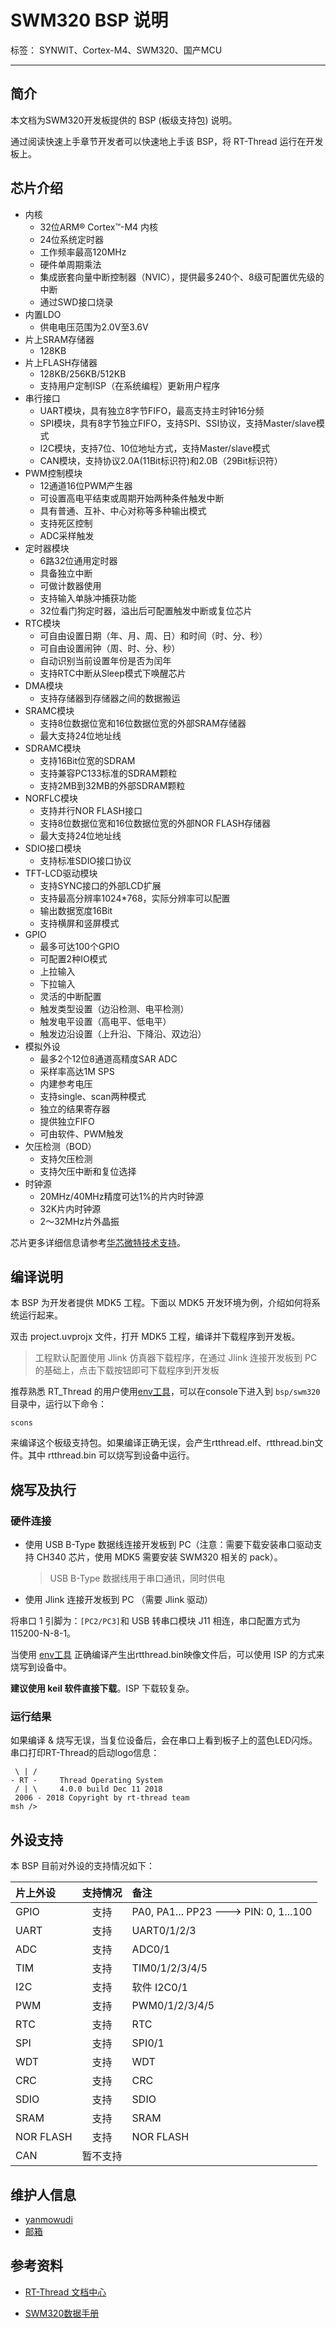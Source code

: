# SWM320 BSP 说明

标签： SYNWIT、Cortex-M4、SWM320、国产MCU

---

## 简介

本文档为SWM320开发板提供的 BSP (板级支持包) 说明。

通过阅读快速上手章节开发者可以快速地上手该 BSP，将 RT-Thread 运行在开发板上。

## 芯片介绍

- 内核
  - 32位ARM® Cortex™-M4 内核
  - 24位系统定时器
  - 工作频率最高120MHz
  - 硬件单周期乘法
  - 集成嵌套向量中断控制器（NVIC），提供最多240个、8级可配置优先级的中断
  - 通过SWD接口烧录
- 内置LDO
  - 供电电压范围为2.0V至3.6V
- 片上SRAM存储器
  - 128KB
- 片上FLASH存储器
  - 128KB/256KB/512KB
  - 支持用户定制ISP（在系统编程）更新用户程序
- 串行接口
  - UART模块，具有独立8字节FIFO，最高支持主时钟16分频
  - SPI模块，具有8字节独立FIFO，支持SPI、SSI协议，支持Master/slave模式
  - I2C模块，支持7位、10位地址方式，支持Master/slave模式
  - CAN模块，支持协议2.0A(11Bit标识符)和2.0B（29Bit标识符）
- PWM控制模块
  - 12通道16位PWM产生器
  - 可设置高电平结束或周期开始两种条件触发中断
  - 具有普通、互补、中心对称等多种输出模式
  - 支持死区控制
  - ADC采样触发
- 定时器模块
  - 6路32位通用定时器
  - 具备独立中断
  - 可做计数器使用
  - 支持输入单脉冲捕获功能
  - 32位看门狗定时器，溢出后可配置触发中断或复位芯片
- RTC模块
  - 可自由设置日期（年、月、周、日）和时间（时、分、秒）
  - 可自由设置闹钟（周、时、分、秒）
  - 自动识别当前设置年份是否为闰年
  - 支持RTC中断从Sleep模式下唤醒芯片
- DMA模块
  - 支持存储器到存储器之间的数据搬运
- SRAMC模块
  - 支持8位数据位宽和16位数据位宽的外部SRAM存储器
  - 最大支持24位地址线
- SDRAMC模块
  - 支持16Bit位宽的SDRAM
  - 支持兼容PC133标准的SDRAM颗粒
  - 支持2MB到32MB的外部SDRAM颗粒
- NORFLC模块
  - 支持并行NOR FLASH接口
  - 支持8位数据位宽和16位数据位宽的外部NOR FLASH存储器
  - 最大支持24位地址线
- SDIO接口模块
  - 支持标准SDIO接口协议
- TFT-LCD驱动模块
  - 支持SYNC接口的外部LCD扩展
  - 支持最高分辨率1024*768，实际分辨率可以配置
  - 输出数据宽度16Bit
  - 支持横屏和竖屏模式
- GPIO
  - 最多可达100个GPIO
  - 可配置2种IO模式
  - 上拉输入
  - 下拉输入
  - 灵活的中断配置
  - 触发类型设置（边沿检测、电平检测）
  - 触发电平设置（高电平、低电平）
  - 触发边沿设置（上升沿、下降沿、双边沿）
- 模拟外设
  - 最多2个12位8通道高精度SAR ADC
  - 采样率高达1M SPS
  - 内建参考电压
  - 支持single、scan两种模式
  - 独立的结果寄存器
  - 提供独立FIFO
  - 可由软件、PWM触发
- 欠压检测（BOD）
  - 支持欠压检测
  - 支持欠压中断和复位选择
- 时钟源
  - 20MHz/40MHz精度可达1%的片内时钟源
  - 32K片内时钟源
  - 2～32MHz片外晶振

芯片更多详细信息请参考[华芯微特技术支持](http://www.synwit.cn/support-1/3.html)。

## 编译说明

本 BSP 为开发者提供 MDK5 工程。下面以 MDK5 开发环境为例，介绍如何将系统运行起来。

双击 project.uvprojx 文件，打开 MDK5 工程，编译并下载程序到开发板。

> 工程默认配置使用 Jlink 仿真器下载程序，在通过 Jlink 连接开发板到 PC 的基础上，点击下载按钮即可下载程序到开发板

推荐熟悉 RT_Thread 的用户使用[env工具](https://www.rt-thread.org/page/download.html)，可以在console下进入到 `bsp/swm320` 目录中，运行以下命令：

`scons`

来编译这个板级支持包。如果编译正确无误，会产生rtthread.elf、rtthread.bin文件。其中 rtthread.bin 可以烧写到设备中运行。

## 烧写及执行

### 硬件连接

- 使用 USB B-Type 数据线连接开发板到 PC（注意：需要下载安装串口驱动支持 CH340 芯片，使用 MDK5 需要安装 SWM320 相关的 pack）。

  >  USB B-Type 数据线用于串口通讯，同时供电

- 使用 Jlink 连接开发板到 PC （需要 Jlink 驱动）

将串口 1 引脚为：`[PC2/PC3]`和 USB 转串口模块 J11 相连，串口配置方式为115200-N-8-1。

当使用 [env工具](https://www.rt-thread.org/page/download.html) 正确编译产生出rtthread.bin映像文件后，可以使用 ISP 的方式来烧写到设备中。

**建议使用 keil 软件直接下载**。ISP 下载较复杂。

### 运行结果

如果编译 & 烧写无误，当复位设备后，会在串口上看到板子上的蓝色LED闪烁。串口打印RT-Thread的启动logo信息：

```
 \ | /
- RT -     Thread Operating System
 / | \     4.0.0 build Dec 11 2018
 2006 - 2018 Copyright by rt-thread team
msh />
```
## 外设支持

本 BSP 目前对外设的支持情况如下：

| **片上外设**        | **支持情况**  | **备注**                              |
| :----------------- | :----------: | :----------------------------------- |
| GPIO               |     支持     | PA0, PA1... PP23 ---> PIN: 0, 1...100 |
| UART               |     支持     | UART0/1/2/3                           |
| ADC                |     支持     | ADC0/1                                |
| TIM                |     支持     | TIM0/1/2/3/4/5                        |
| I2C                |     支持     | 软件 I2C0/1                            |
| PWM                |     支持     | PWM0/1/2/3/4/5                        |
| RTC                |     支持     | RTC                                   |
| SPI                |     支持     | SPI0/1                                |
| WDT                |     支持     | WDT                                   |
| CRC                |     支持     | CRC                                   |
| SDIO               |     支持     | SDIO                                  |
| SRAM               |     支持     | SRAM                                  |
| NOR FLASH          |     支持     | NOR FLASH                             |
| CAN                |    暂不支持   |                                       |

## 维护人信息

- [yanmowudi](https://github.com/yanmowudi)
- [邮箱](lik@synwit.cn)

## 参考资料

* [RT-Thread 文档中心](https://www.rt-thread.org/document/site/)

* [SWM320数据手册](http://www.synwit.cn/support-1/3.html)
